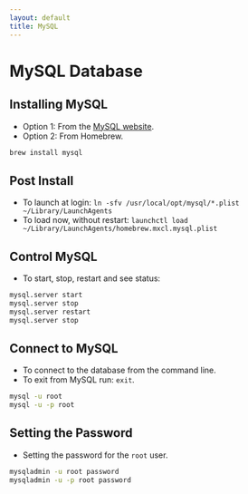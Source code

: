 ```yaml
---
layout: default
title: MySQL 
---
```


# MySQL Database

## Installing MySQL
- Option 1: From the [MySQL website](http://dev.mysql.com/downloads/mysql/).
- Option 2: From Homebrew.

```bash
brew install mysql
```

## Post Install
- To launch at login: `ln -sfv /usr/local/opt/mysql/*.plist ~/Library/LaunchAgents`
- To load now, without restart: `launchctl load ~/Library/LaunchAgents/homebrew.mxcl.mysql.plist`


## Control MySQL
- To start, stop, restart and see status:

```bash
mysql.server start
mysql.server stop
mysql.server restart
mysql.server stop
```


## Connect to MySQL
- To connect to the database from the command line.
- To exit from MySQL run: `exit`.

```bash
mysql -u root
mysql -u -p root
```


## Setting the Password
- Setting the password for the `root` user.

```bash
mysqladmin -u root password
mysqladmin -u -p root password
```